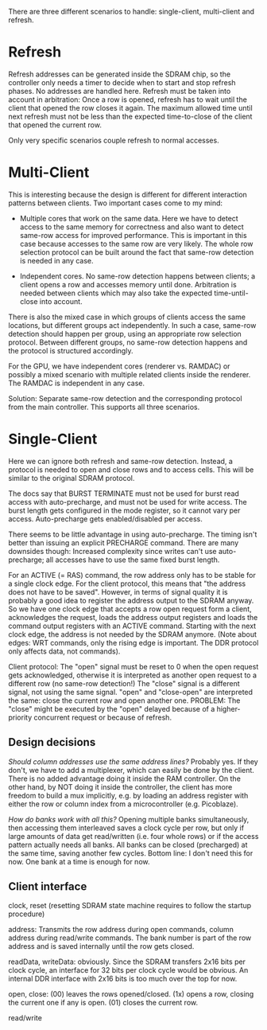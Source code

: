 
There are three different scenarios to handle: single-client, multi-client and refresh.

# Refresh

Refresh addresses can be generated inside the SDRAM chip, so the controller only needs a timer to
decide when to start and stop refresh phases. No addresses are handled here. Refresh must be taken
into account in arbitration: Once a row is opened, refresh has to wait until the client that opened
the row closes it again. The maximum allowed time until next refresh must not be less than the expected
time-to-close of the client that opened the current row.

Only very specific scenarios couple refresh to normal accesses.

# Multi-Client

This is interesting because the design is different for different interaction patterns between clients.
Two important cases come to my mind:

* Multiple cores that work on the same data. Here we have to detect access to the same memory for
correctness and also want to detect same-row access for improved performance. This is important in this
case because accesses to the same row are very likely. The whole row selection protocol can be built
around the fact that same-row detection is needed in any case.

* Independent cores. No same-row detection happens between clients; a client opens a row and accesses
memory until done. Arbitration is needed between clients which may also take the expected time-until-close
into account.

There is also the mixed case in which groups of clients access the same locations, but different groups
act independently. In such a case, same-row detection should happen per group, using an appropriate
row selection protocol. Between different groups, no same-row detection happens and the protocol is
structured accordingly.

For the GPU, we have independent cores (renderer vs. RAMDAC) or possibly a mixed scenario with
multiple related clients inside the renderer. The RAMDAC is independent in any case.

Solution: Separate same-row detection and the corresponding protocol from the main controller. This
supports all three scenarios.

# Single-Client

Here we can ignore both refresh and same-row detection. Instead, a protocol is needed to open and close
rows and to access cells. This will be similar to the original SDRAM protocol.

The docs say that BURST TERMINATE must not be used for burst read access with auto-precharge, and must
not be used for write access. The burst length gets configured in the mode register, so it cannot vary
per access. Auto-precharge gets enabled/disabled per access.

There seems to be little advantage in using auto-precharge. The timing isn't better than issuing an
explicit PRECHARGE command. There are many downsides though: Increased complexity since writes can't
use auto-precharge; all accesses have to use the same fixed burst length.

For an ACTIVE (= RAS) command, the row address only has to be stable for a single clock edge. For the
client protocol, this means that "the address does not have to be saved". However, in terms of signal
quality it is probably a good idea to register the address output to the SDRAM anyway. So we have
one clock edge that accepts a row open request form a client, acknowledges the request, loads the
address output registers and loads the command output registers with an ACTIVE command. Starting with
the next clock edge, the address is not needed by the SDRAM anymore. (Note about edges: WRT commands,
only the rising edge is important. The DDR protocol only affects data, not commands).

Client protocol: The "open" signal must be reset to 0 when the open request gets acknowledged, otherwise
it is interpreted as another open request to a different row (no same-row detection!) The "close"
signal is a different signal, not using the same signal. "open" and "close-open" are interpreted the
same: close the current row and open another one. PROBLEM: The "close" might be executed by the "open"
delayed because of a higher-priority concurrent request or because of refresh.

## Design decisions

*Should column addresses use the same address lines?* Probably yes. If they don't, we have to add a
multiplexer, which can easily be done by the client. There is no added advantage doing it inside
the RAM controller. On the other hand, by NOT doing it inside the controller, the client has more
freedom to build a mux implicitly, e.g. by loading an address register with either the row or column
index from a microcontroller (e.g. Picoblaze).

*How do banks work with all this?* Opening multiple banks simultaneously, then accessing them
interleaved saves a clock cycle per row, but only if large amounts of data get read/written
(i.e. four whole rows) or if the access pattern actually needs all banks. All banks can be closed
(precharged) at the same time, saving another few cycles. Bottom line: I don't need this for now.
One bank at a time is enough for now.

## Client interface

clock, reset (resetting SDRAM state machine requires to follow the startup procedure)

address: Transmits the row address during open commands, column address during read/write commands.
The bank number is part of the row address and is saved internally until the row gets closed.

readData, writeData: obviously. Since the SDRAM transfers 2x16 bits per clock cycle, an interface
for 32 bits per clock cycle would be obvious. An internal DDR interface with 2x16 bits is too
much over the top for now.

open, close: (00) leaves the rows opened/closed. (1x) opens a row, closing the current one if any
is open. (01) closes the current row.

read/write
